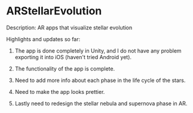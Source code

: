 # ARStellarEvolution
Description: AR apps that visualize stellar evolution

Highlights and updates so far:

1. The app is done completely in Unity, and I do not have any
   problem exporting it into iOS (haven't tried Android yet).

2. The functionality of the app is complete.

3. Need to add more info about each phase in the life cycle
   of the stars. 

4. Need to make the app looks prettier.

5. Lastly need to redesign the stellar nebula and supernova
   phase in AR.
